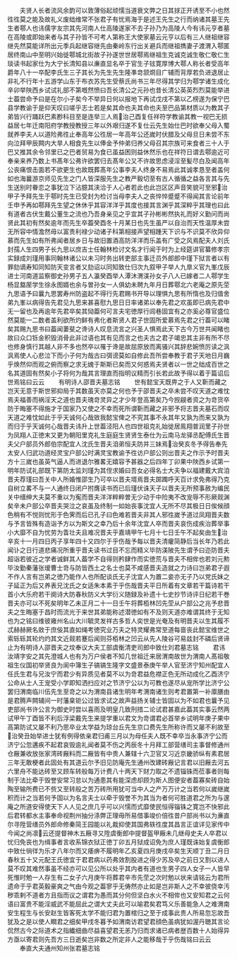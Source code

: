 <!-- { "loadSidebar": true } -->
　　夫贤人长者流风余韵可以敦薄俗起顽懦当道衰文弊之日其捄正开诱至不小也然徃徃莫之能及故礼义废绌维常不张君子有忧焉海于是述王先生之行而纳诸其墓王先生者鄠人也讳儒字友宗其先河南人仕高陵遂家不去子孙乃为高陵人今有讳元亨者墓在高陵或即始来者与其子孙皆不可考人第称王大使家墓云元亨以后有三人继祖继容继先然莫能详所出元季兵起继容继先由秦岭东行出关避兵而继祖擕妻子渡渭入鄠匿居终南山中至明兴始徙鄠城北街故子孙遂世世居鄠焉继祖生克诚克诚生敬仁敬仁生琰读书起家仕为大宁长清知县以亷直显名卒于官生子铉寛厚博大鄠人称长者受高年爵年八十一卒配李氏生三子其长为先生先生隆凖竒颔烱目广辅而背厚若负进退居止非礼不行年十五游学山东于布衣苏先生受蔡氏尚书三年尽得其学归为鄠学诸生成化辛卯举陜西乡试试礼部不第嘅然愤曰吾长清公之元孙也昔长清公英英烈烈莫能举进士葢尝命予曰是在尔小子矣今不举异日何以报地下再试戊戌不第以乙榜遂为保宁巴县学教谕于是仰天叹曰嗟乎志士若是矣其命也夫其命也夫至巴品第材质以为教其子弟皆兴行踊跃巴素尠科目至是连举三人焉治己酉复任祥符学教谕其教一视巴无损益居七年迁南阳府学教授教授三年以外艰归遂不复仕云先生始仕巴时欲奉父母入蜀就养李夫人以道险弗徃止奉高年公徃居一年高年公还嵗时伏腊及父母旦日未尝不东向泣拜甲辰闗内大旱人相食先生以俸金予仲弟归养父母召其宗族可来食者三十人于巴又推其余令邻里已之巴者贸易为食已虽益困则益休然乐也在祥符日谓去鄠逾近可奉亲来养乃数上书髙年公弗许欲罢归去髙年公又不许故思虑浸淫至髪尽白及闻高年公丧痛恨击面若不欲更生也故既葬髙年公事李夫人终身不易焉此其诚孝恳至者盖何如也海曩游京师见先生之门人皆深服先生之教严毅切至有古人循循之益各言其与先生送别时眷恋之事犹泣下沾臆其浃洽于人心者若此也此岂区区声音笑貌可至邪治甲子予拜先生于鄠时先生已受封为检讨当母李夫人之丧悴悴蹙蹙不得闻其言论前年壬申予再如鄠拜先生望之休休乎其容洋洋乎其度也接其言渊乎其深粹乎其理也曰此有道者古伏生戴公董生之流也乃吾身亲见之乎宜其子孙彬彬然执礼而好义勤问而尚贤此其初有然矣逾年而先生卒葢癸酉冬十月某日也先生虽严以自治而天性温厚未尝无所容中情澹然毋以富贵利禄少动诸子科第相接声望相踵天下识与不识莫不欣异仰慕而先生如有所弗闻者居乡日与故旧置酒高防洋洋而乐盖有广受之风焉配夫人刘氏封孺人生四男子长九思以庶吉士任翰林检讨文名才行闻于时为上经筵讲官纂修孝宗实録成刘瑾用事同翰林诸公以未习时务出转吏部主事迁员外郎郎中瑾下狱言者以有罪劾谪寿知同知防天变言者又劾诏以同知致仕归次九叙甲子举人九臯义官九峯戊辰进士河南道监察御史孙男子五人瀛癸酉举人潭沐渭渼孙女子八人已嫁者二人鄠学生杨显盩厔学生徐永图婿也余与曽孙女一人俱幼未聘九年月日葬鄠北六老庵之原先茔九思语予曰曩九思罢寿州防盗起不得行先君赐书开导以理惧九思有所惰也及归值舍弟九峯以病得告先君见九思来甚喜慰九思日日率诸弟以奉先君之欢虽即已病先君中无一留也及再逾年先君卒矣其恸葢何可言夫宅徳厚行闾巷固宜有之亦奚必尊官盛位然莫能一二数者盖利欲所灼鲜有弗化者斯贤人君子世固所爱慕焉先君之行葢可以睹矣其赐九思书曰葢闻萋斐之谗诗人叹息流言之兴圣人惧焉此天下古今万世共闻睹也故曰众口铄金积毁消骨此非过语也其有见而言之也夫古之君子竭忠其主非有所不尽也修身慎行其越人非不多也然卒以罹于谗是故屈原放而离骚兴其辞悲婉愤厉读之沨沨焉使人心悲泣下而小子何为哉古曰弭谤莫如自修此吾所尝奉教于君子天地日月巍乎焕然仰而观之俯而察之求无媿于斯斯已矣而又何惑焉夫贤者以一世之绌成百世之名其道固有然矣小子将何为哉其言理直而指明议精而引长若此故予得以着于篇诏后世焉铭曰云云
　　有明诗人邵晋夫墓志铭
　　世有懿宝天既畀之于人又靳而藏之岂天无意于斯世邪抑局于其数虽天亦莫之何也予于邵晋夫之卒未尝不叹天道之难忱焉夫福善而祸淫天之道也晋夫瑰竒灵异之才少年登高第矣乃今觊觎者资之为竒货卒防于晦塞不得施才于国家乃又使之不幸而死所谓靳而藏之非邪予将志晋夫墓石而叹天道之难忱如此于乎天诚何心哉敚我懿宝俾之不究其事不永其年又孰为而来又孰为而归于乎天诚何心哉晋夫讳升上世葢泾阳人也四世祖克礼始徙居鳯翔普润里子孙世为凤翔人正徳末又更为朝阳里克礼生庭庭生贤贤生泰仕为云南马龙驿丞配傅氏生晋夫父户部员外郎伯宗配宜人沈氏生晋夫洎弟恒夫防并三妹焉治癸亥冬予得告奉先太安人归武功道经灵宝户部公时满灵宝教谕予徃访户部公则出晋夫之作示予时晋夫方十三嵗也虽英气逼人而进退尔雅畧无嬉容予甚器之后四年丁卯果中陜西乡试第一明年防试礼部既下第防太监刘瑾为其侄求婚曰吾女必得名士大夫争以福建戴大宾洎晋夫荐瑾曰吾关中人所婚惟邵生乃可卒以晋夫壻焉晋夫踯躅呼天百计求免弗得乃克自树立畧不与一人通终日闭户拊膺读书而已后瑾伏诛天子以晋夫无所预事赦为编民关中缙绅大夫莫不重以为寃而晋夫洋洋粹粹曽无少动于中险夷不改宠辱不形厥觌渊矣辛未户部公卒晋夫哭泣之哀虽及终制一如始丧事沈宜人无所不尽其极日日俟候顔色稍有不悦则忧形于色霁而后已孔子曰色难若晋夫非其人邪徃嵗予道过凤翔晋夫数与予言皆殊有造诣予方以为斯文之幸乃后十余年沈宜人卒而晋夫哀伤成疾治葬举事小大靡不自为忧劳为眚壮夫且难况晋夫乎嘉靖甲午七月十七日壬午不起矣由生治辛亥十一月四日丙子享年四十又四尔于乎伤哉予每以晋夫清癯简静后当长年乃若此闻讣之日行道悲痛况所重乎晋夫读书过目不忘而精义毕防渼陂先生谓予曰迩防晋夫超诣若彼近之学者诚鲜其人葢学不自得则矜肆作而实徳荒与晋夫不相侔也若刘元勲毕汝勤秦藩张瑷曹士竒与防皆西土之名士也莫不咸感晋夫造就之力诗曰岂弟君子遐不作人言有岂弟之徳乃能作人也所配谈氏无子沈宜人为置二妾亦无子乃以党氏妹之子延正为后又养表兄沈氏之女适朱本素于乎伤哉晋夫平日所着有文章若干篇诗若干首小大乐府若干阕诗大防春秋防义大学衍义随録及补遗十七史抄节诗评日纪若干巻晋夫亦可以不死矣明年乙未正月二十一日壬午将葬栢林凹先茔从户部公之兆予悲晋夫之生晦塞于昌时而流光于来世其弟能称述潜徳如有不及则天道亦难谓其终于无知也为之铭曰维彼雍州名山大川毓灵发祥古多哲人奕世是光奄及有明晋夫以生其履不忒赫赫厥名敚于庶佞其直如绳考徳究业万夫之特灵耀弗常至道每啬丧此懿宝维世之索轹轹其轮灼灼其文近觌若蹇后闻则芬栢林之凹云从先人陵谷可易兹封不磷后贤谛止为有明诗人邵晋夫之坟奉议大夫工部虞衡清吏司郎中致仕刘君墓志铭
　　君讳汝靖字安之其先澄城人也有为万户侯者不知几世祖迁来居渭南故世为渭南人髙祖敬祖生仪国初举贤良为阆中簿生子镐镐生隆字文盛景泰庚午举人官至济宁知州配宜人任氏生君与兄汝宁而君少有异质见者莫不以为竒君益危襟正色无所动成化乙酉济宁公命从士人王宠受小学即知洒扫应对之节济宁公以为可教也遂尽从宠所学比济宁公罢归渭南临川伍先生至竒之以为渭南县诸生明年考渭南诸生则考君置第一补廪膳由是君腾声闗辅间一时藩臬钜公过皆求试之故声益扬关辅士皆固以为不如君也曩予见吏部尚书许公言为御史时尝以喜雨及明皇几致刑措二论试君甚嘉此葢其实事云然两试甲午丁酉皆不利后浮梁戴先生来提学重以君文为竒谓君必首举乡试明年庚子果中高第防试又屡不利乃思卒业太学益为琼台丘先生京口费先生所称许而又屡不利故至治癸丑始举进士犹有例得依亲君归甫三月以为母任夫人既不幸卒当永事济宁公而济宁公忽遘疾不起君哀毁逾礼闻者莫不伤之丙辰冬十月拜工部营缮司主事督修通州仓厰兼收放张家湾砖厰料而二厰皆有中贵人兼辖十六卫官又习近京畿骄纵有素君居三年无敢梗者此固处有其道云尔予旧见防庵先生通州改建砖厰记言君以旧厰去河五六里舟不能达砖至又顾车转般每万计费八十两天下财力取之不遗锱铢而莅事者则每制于法比牵于毁誉安常习怠以为通患其有能深虑却顾为斯人图便安者葢寡矣砖自始陶至输所费已不赀又至转般之苦万砖所用犹可当中人之产万万计之当若何以嵗继嵗积而计之当若何予固以为名言夫士以牵于毁誉不为其当为者何可胜道君之所为与邃庵之所道安得使天下人人见之庶几乎可以兴懦而式靡使民恒得锱铢之寛岂不快邪此后君转都水主事奉命视荆州抽分涤弊正理毋所易借事竣价倍徃昔户部尚书以为亷直尔寻陞营缮员外郎命修秦简王园能以礼裁抑使其国弗轶徃度其昌言正谊详见家传中今闻之尚凛云还提督神木五厰寻又陞虞衡郎中提督盔甲厰未几继母史夫人卒君以忧归免丧也为缉事者言收系锦衣狱正徳丁卯五月狱成诏免为庶人瑾既诛始复虞衡郎中致仕徜徉为乐才八年尔而又痿痹不履明年乙亥夏四月庚戌卒矣生天顺丁丑二月日春秋五十又元配王氏徳宜于君君病以药弗效割股进之得少苏及卒之前日又割以进人莫不叹其难然事虽不经亦可以见公所以处乎其内者有道也生男子四人女子一人皆早死惟时勉一人存生有二女子六月庚午将葬君辛市先茔之次时勉以状来请铭云为君所遗命于乎君英毅豪爽之气由今观之葢寥乎无俦然亦止如是岂非斯人之不幸彼侥幸汚秽乖剌不道者方且指而议之谓君为愚而其分何但坚白水火不相侔也又安知君之云何语曰富贵不能淫威武不能屈此之谓大丈夫此可以喻君矣君笃义乐善能急人之难渭南安生程生与长安赵生皆客死太学不能归君为置棺归之至于成事此贵人所易忽忘故吾犹及之是以使人瞷君之细矣甲戌冬暮予如渭南访君望君顔色虽病犹如渥丹聴其言论侃然古今之际道术之指纎细曲尽益喜望君无恙乃归而求诸已病者歴百数十人始得异方亟以寄君则先吾方三日逝矣岂非数之所定非人之能移哉于乎伤哉铭曰云云
　　奉直大夫通州知州张君墓志铭
